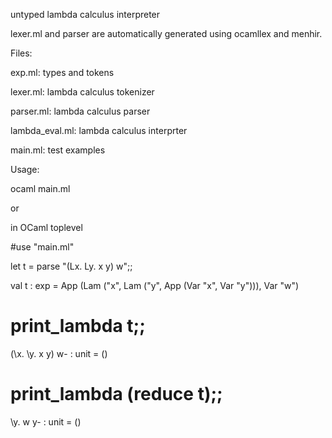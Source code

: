 
untyped lambda calculus interpreter

lexer.ml and parser are automatically generated using ocamllex and menhir.

Files:

exp.ml: types and tokens

lexer.ml: lambda calculus tokenizer

parser.ml: lambda calculus parser

lambda_eval.ml: lambda calculus interprter

main.ml: test examples

Usage:

ocaml main.ml


or

in OCaml toplevel

   #use "main.ml"
   
   let t = parse "(Lx. Ly. x y) w";;

   val t : exp = App (Lam ("x", Lam ("y", App (Var "x", Var "y"))), Var "w")

   # print_lambda t;;

   (\x. \y. x y) w- : unit = ()

   # print_lambda (reduce t);;

   \y. w y- : unit = ()

